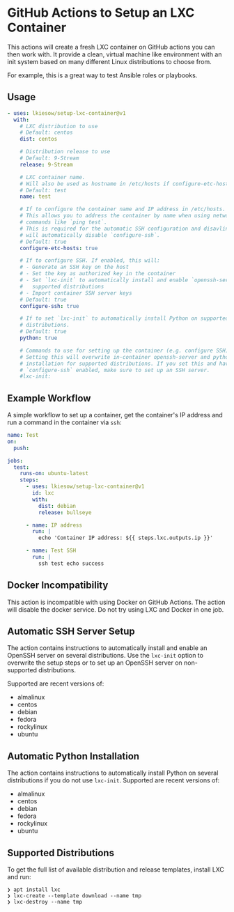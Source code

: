 # GitHub Actions to Setup an LXC Container

This actions will create a fresh LXC container on GitHub actions you can then work with.
It provide a clean, virtual machine like environment with an init system
based on many different Linux distributions to choose from.

For example, this is a great way to test Ansible roles or playbooks.


## Usage


```yaml
- uses: lkiesow/setup-lxc-container@v1
  with:
    # LXC distribution to use
    # Default: centos
    dist: centos

    # Distribution release to use
    # Default: 9-Stream
    release: 9-Stream

    # LXC container name.
    # Will also be used as hostname in /etc/hosts if configure-etc-hosts is set.
    # Default: test
    name: test

    # If to configure the container name and IP address in /etc/hosts.
    # This allows you to address the container by name when using network
    # commands like `ping test`.
    # This is required for the automatic SSH configuration and disavling this
    # will automatically disable `configure-ssh`.
    # Default: true
    configure-etc-hosts: true

    # If to configure SSH. If enabled, this will:
    # - Generate an SSH key on the host
    # - Set the key as authorized key in the container
    # - Set `lxc-init` to automatically install and enable `openssh-server` for
    #   supported distributions
    # - Import container SSH server keys
    # Default: true
    configure-ssh: true

    # If to set `lxc-init` to automatically install Python on supported
    # distributions.
    # Default: true
    python: true

    # Commands to use for setting up the container (e.g. configure SSH).
    # Setting this will overwrite in-container openssh-server and python
    # installation for supported distributions. If you set this and have
    # `configure-ssh` enabled, make sure to set up an SSH server.
    #lxc-init:
```

## Example Workflow

A simple workflow to set up a container,
get the container's IP address
and run a command in the container via `ssh`:

```yaml
name: Test
on:
  push:

jobs:
  test:
    runs-on: ubuntu-latest
    steps:
      - uses: lkiesow/setup-lxc-container@v1
        id: lxc
        with:
          dist: debian
          release: bullseye

      - name: IP address
        run: |
          echo 'Container IP address: ${{ steps.lxc.outputs.ip }}'

      - name: Test SSH
        run: |
          ssh test echo success
```


## Docker Incompatibility

This action is incompatible with using Docker on GitHub Actions.
The action will disable the docker service.
Do not try using LXC and Docker in one job.


## Automatic SSH Server Setup

The action contains instructions to automatically install and enable an OpenSSH
server on several distributions. Use the `lxc-init` option to overwrite the
setup steps or to set up an OpenSSH server on non-supported distributions.

Supported are recent versions of:

- almalinux
- centos
- debian
- fedora
- rockylinux
- ubuntu


## Automatic Python Installation

The action contains instructions to automatically install Python on several
distributions if you do not use `lxc-init`. Supported are recent versions of:

- almalinux
- centos
- debian
- fedora
- rockylinux
- ubuntu


## Supported Distributions

To get the full list of available distribution and release templates,
install LXC and run:

```
❯ apt install lxc
❯ lxc-create --template download --name tmp
❯ lxc-destroy --name tmp
```
